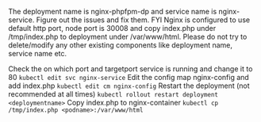 The deployment name is nginx-phpfpm-dp and service name is nginx-service. Figure out the issues and fix them. FYI Nginx is configured to use default http port, node port is 30008 and copy index.php under /tmp/index.php to deployment under /var/www/html. Please do not try to delete/modify any other existing components like deployment name, service name etc.

Check the on which port and targetport service is running and change it to 80
``` kubectl edit svc nginx-service ```
Edit the config map nginx-config and add index.php
``` kubectl edit cm nginx-config ```
Restart the deployment (not recommended at all times)
``` kubectl rollout restart deployment <deploymentname> ```
Copy index.php to nginx-container
``` kubectl cp /tmp/index.php <podname>:/var/www/html ```